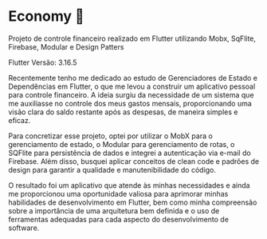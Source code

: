 # Economy 📜

Projeto de controle financeiro realizado em Flutter utilizando Mobx, SqFlite, Firebase, Modular e Design Patters

Flutter Versão: 3.16.5

Recentemente tenho me dedicado ao estudo de Gerenciadores de Estado e Dependências em Flutter, o que me levou a construir um aplicativo pessoal para controle financeiro. A ideia surgiu da necessidade de um sistema que me auxiliasse no controle dos meus gastos mensais, proporcionando uma visão clara do saldo restante após as despesas, de maneira simples e eficaz.

Para concretizar esse projeto, optei por utilizar o MobX para o gerenciamento de estado, o Modular para gerenciamento de rotas, o SQFlite para persistência de dados e integrei a autenticação via e-mail do Firebase. Além disso, busquei aplicar conceitos de clean code e padrões de design para garantir a qualidade e manutenibilidade do código.

O resultado foi um aplicativo que atende às minhas necessidades e ainda me proporcionou uma oportunidade valiosa para aprimorar minhas habilidades de desenvolvimento em Flutter, bem como minha compreensão sobre a importância de uma arquitetura bem definida e o uso de ferramentas adequadas para cada aspecto do desenvolvimento de software.

